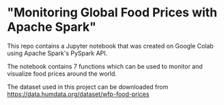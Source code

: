 # "Monitoring Global Food Prices with Apache Spark"

This repo contains a Jupyter notebook that was created on Google Colab using Apache Spark's PySpark API.

The notebook contains 7 functions which can be used to monitor and visualize food prices around the world.

The dataset used in this project can be downloaded from https://data.humdata.org/dataset/wfp-food-prices

